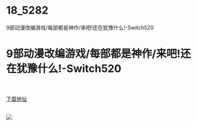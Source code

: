 # 18_5282
9部动漫改编游戏/每部都是神作/来吧!还在犹豫什么!-Switch520
# 9部动漫改编游戏/每部都是神作/来吧!还在犹豫什么!-Switch520
 <br/></br>
[下载地址](https://www.switch520.cc/article/5282 "下载地址")
<br/></br>

<p><span><strong><img src="https://ae01.alicdn.com/kf/U3cf8a1eddea0460a8c7fed1ccd888838s.jpg"></strong></span></p>
<p></p>
